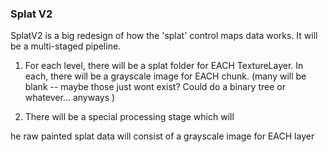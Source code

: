 



### Splat V2


SplatV2 is a big redesign of how the 'splat' control maps data works.  It will be a multi-staged pipeline.


1. For each level, there will be a splat folder for EACH TextureLayer.  In each, there will be a grayscale image for EACH  chunk.  (many will be blank -- maybe those just wont exist?  Could do a binary tree or whatever... anyways )

2. There will be a special processing stage which will 

  he raw painted splat data will consist of a grayscale image for EACH layer    
